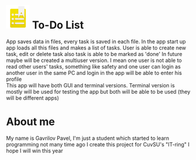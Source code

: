 # <img src="main_icon.png" width="64"/>  To-Do List
App saves data in files, every task is saved in each file. In the app start up app loads all this files and makes a list of tasks. User is able to create new task, edit or delete task also task is able to be marked as 'done'
In future maybe will be created a multiuser version. I mean one user is not able to read other users' tasks, something like safety and one user can login as another user in the same PC and login in the app will be able to enter his profile   
This app will have both GUI and terminal versions. Terminal version is mostly will be used for testing the app but both will be able to be used (they will be different apps)

# About me
My name is Gavrilov Pavel, I'm just a student which started to learn programming not many time ago
I create this project for CuvSU's "IT-ring"
I hope I will win this year
